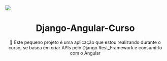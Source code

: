 <img src="https://img.shields.io/github/stars/sousa2323/django-angular">

<h1 align="center">Django-Angular-Curso</h1>
<p align="center">🚀 Este pequeno projeto é uma aplicação que estou realizando durante o curso, se basea em criar APIs pelo Django Rest_Framework e consumi-lo com o Angular</p>